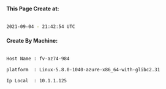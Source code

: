 
   
#### This Page Create at:

```bash

2021-09-04 - 21:42:54 UTC

```

#### Create By Machine:

```bash

Host Name : fv-az74-984

platform  : Linux-5.8.0-1040-azure-x86_64-with-glibc2.31

Ip Local  : 10.1.1.125

```

